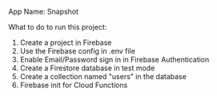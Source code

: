 App Name: Snapshot

What to do to run this project:
1. Create a project in Firebase
2. Use the Firebase config in .env file
3. Enable Email/Password sign in in Firebase Authentication
4. Create a Firestore database in test mode
5. Create a collection named "users" in the database
6. Firebase init for Cloud Functions